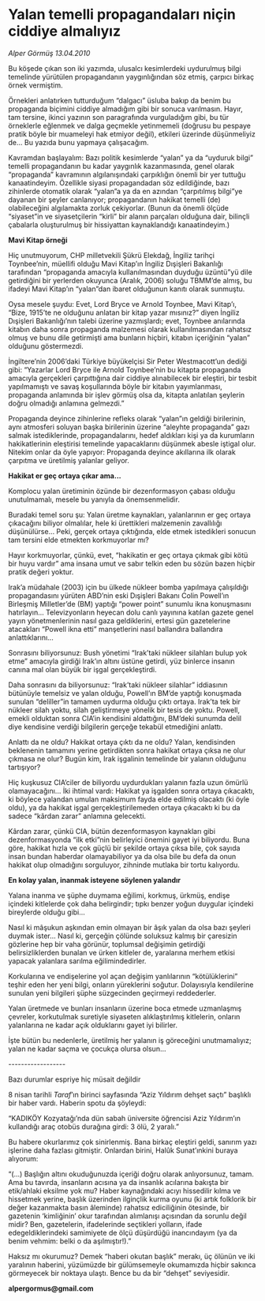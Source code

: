 # Yalan temelli propagandaları niçin ciddiye almalıyız

*Alper Görmüş 13.04.2010*

<div class="yazi"><p>Bu köşede çıkan son iki yazımda, ulusalcı kesimlerdeki uydurulmuş bilgi temelinde yürütülen propagandanın yaygınlığından söz etmiş, çarpıcı birkaç örnek vermiştim.</p>
<p>Örnekleri anlatırken tutturduğum “dalgacı” üsluba bakıp da benim bu propaganda biçimini ciddiye almadığım gibi bir sonuca varılmasın. Hayır, tam tersine, ikinci yazının son paragrafında vurguladığım gibi, bu tür örneklerle eğlenmek ve dalga geçmekle yetinmemeli (doğrusu bu pespaye pratik böyle bir muameleyi hak etmiyor değil), etkileri üzerinde düşünmeliyiz de... Bu yazıda bunu yapmaya çalışacağım.</p>
<p>Kavramdan başlayalım: Bazı politik kesimlerde “yalan” ya da “uyduruk bilgi” temelli propagandanın bu kadar yaygınlık kazanmasında, genel olarak “propaganda” kavramının algılanışındaki çarpıklığın önemli bir yer tuttuğu kanaatindeyim. Özellikle siyasi propagandadan söz edildiğinde, bazı zihinlerde otomatik olarak “yalan”a ya da en azından “çarpıtılmış bilgi”ye dayanan bir şeyler canlanıyor; propagandanın hakikat temelli (de) olabileceğini algılamakta zorluk çekiyorlar. (Bunun da önemli ölçüde “siyaset”in ve siyasetçilerin “kirli” bir alanın parçaları olduğuna dair, bilinçli çabalarla oluşturulmuş bir hissiyattan kaynaklandığı kanaatindeyim.) </p>
<p><b>Mavi Kitap örneği</b></p>
<p>Hiç unutmuyorum, CHP milletvekili Şükrü Elekdağ, İngiliz tarihçi Toynbee’nin, müellifi olduğu Mavi Kitap’ın İngiliz Dışişleri Bakanlığı tarafından “propaganda amacıyla kullanılmasından duyduğu üzüntü”yü dile getirdiğini bir yerlerden okuyunca (Aralık, 2006) soluğu TBMM’de almış, bu ifadeyi Mavi Kitap’ın “yalan”dan ibaret olduğunun kanıtı olarak sunmuştu.</p>
<p>Oysa mesele şuydu: Evet, Lord Bryce ve Arnold Toynbee, Mavi Kitap’ı, “Bize, 1915’te ne olduğunu anlatan bir kitap yazar mısınız?” diyen İngiliz Dışişleri Bakanlığı’nın talebi üzerine yazmışlardı; evet, Toynbee anılarında kitabın daha sonra propaganda malzemesi olarak kullanılmasından rahatsız olmuş ve bunu dile getirmişti ama bunların hiçbiri, kitabın içeriğinin “yalan” olduğunu göstermezdi.</p>
<p>İngiltere’nin 2006’daki Türkiye büyükelçisi Sir Peter Westmacott’un dediği gibi: “Yazarlar Lord Bryce ile Arnold Toynbee’nin bu kitapta propaganda amacıyla gerçekleri çarpıttığına dair ciddiye alınabilecek bir eleştiri, bir tesbit yapılmamıştı ve savaş koşullarında böyle bir kitabın yayımlanması, propaganda anlamında bir işlev görmüş olsa da, kitapta anlatılan şeylerin doğru olmadığı anlamına gelmezdi.”</p>
<p>Propaganda deyince zihinlerine refleks olarak “yalan”ın geldiği birilerinin, aynı atmosferi soluyan başka birilerinin üzerine “aleyhte propaganda” gazı salmak istediklerinde, propagandalarını, hedef aldıkları kişi ya da kurumların hakikatlerinin eleştirisi temelinde yapacaklarını düşünmek abesle iştigal olur. Nitekim onlar da öyle yapıyor: Propaganda deyince akıllarına ilk olarak çarpıtma ve üretilmiş yalanlar geliyor.</p>
<p><b>Hakikat er geç ortaya çıkar ama...</b></p>
<p>Komplocu yalan üretiminin özünde bir dezenformasyon çabası olduğu unutulmamalı, mesele bu yanıyla da önemsenmelidir. </p>
<p>Buradaki temel soru şu: Yalan üretme kaynakları, yalanlarının er geç ortaya çıkacağını biliyor olmalılar, hele ki ürettikleri malzemenin zavallılığı düşünülürse... Peki, gerçek ortaya çıktığında, elde etmek istedikleri sonucun tam tersini elde etmekten korkmuyorlar mı?</p>
<p>Hayır korkmuyorlar, çünkü, evet, “hakikatin er geç ortaya çıkmak gibi kötü bir huyu vardır” ama insana umut ve sabır telkin eden bu sözün bazen hiçbir pratik değeri yoktur.</p>
<p>Irak’a müdahale (2003) için bu ülkede nükleer bomba yapılmaya çalışıldığı propagandasını yürüten ABD’nin eski Dışişleri Bakanı Colin Powell’ın Birleşmiş Milletler’de (BM) yaptığı “power point” sunumlu ikna konuşmasını hatırlayın... Televizyonların heyecan dolu canlı yayınına katılan gazete genel yayın yönetmenlerinin nasıl gaza geldiklerini, ertesi gün gazetelerine atacakları “Powell ikna etti” manşetlerini nasıl ballandıra ballandıra anlattıklarını...</p>
<p>Sonrasını biliyorsunuz: Bush yönetimi “Irak’taki nükleer silahları bulup yok etme” amacıyla girdiği Irak’ın altını üstüne getirdi, yüz binlerce insanın canına mal olan büyük bir işgal gerçekleştirdi.</p>
<p>Daha sonrasını da biliyorsunuz: “Irak’taki nükleer silahlar” iddiasının bütünüyle temelsiz ve yalan olduğu, Powell’ın BM’de yaptığı konuşmada sunulan “deliller”in tamamen uydurma olduğu çıktı ortaya. Irak’ta tek bir nükleer silah yoktu, silah geliştirmeye yönelik bir tesis de yoktu. Powell, emekli olduktan sonra CIA’in kendisini aldattığını, BM’deki sunumda delil diye kendisine verdiği bilgilerin gerçeğe tekabül etmediğini anlattı.</p>
<p>Anlattı da ne oldu? Hakikat ortaya çıktı da ne oldu? Yalan, kendisinden beklenenin tamamını yerine getirdikten sonra hakikat ortaya çıksa ne olur çıkmasa ne olur? Bugün kim, Irak işgalinin temelinde bir yalanın olduğunu tartışıyor? </p>
<p>Hiç kuşkusuz CIA’ciler de biliyordu uydurdukları yalanın fazla uzun ömürlü olamayacağını... İki ihtimal vardı: Hakikat ya işgalden sonra ortaya çıkacaktı, ki böylece yalandan umulan maksimum fayda elde edilmiş olacaktı (ki öyle oldu), ya da hakikat işgal gerçekleştirilemeden ortaya çıkacaktı ki bu da sadece “kârdan zarar” anlamına gelecekti. </p>
<p>Kârdan zarar, çünkü CIA, bütün dezenformasyon kaynakları gibi dezenformasyonda “ilk etki”nin belirleyici önemini gayet iyi biliyordu. Buna göre, hakikat hızla ve çok güçlü bir şekilde ortaya çıksa bile, çok sayıda insan bundan haberdar olamayabiliyor ya da olsa bile bu defa da onun hakikat olup olmadığını sorguluyor, zihninde mutlaka bir tortu kalıyordu. </p>
<p><b>En kolay yalan, inanmak isteyene söylenen yalandır</b></p>
<p>Yalana inanma ve şüphe duymama eğilimi, korkmuş, ürkmüş, endişe içindeki kitlelerde çok daha belirgindir; tıpkı benzer yoğun duygular içindeki bireylerde olduğu gibi... </p>
<p>Nasıl ki mâşukun aşkından emin olmayan bir âşık yalan da olsa bazı şeyleri duymak ister... Nasıl ki, gerçeğin çölünde soluksuz kalmış bir çaresizin gözlerine hep bir vaha görünür, toplumsal değişimin getirdiği belirsizliklerden bunalan ve ürken kitleler de, yaralarına merhem etkisi yapacak yalanlara sarılma eğilimindedirler.</p>
<p>Korkularına ve endişelerine yol açan değişim yanlılarının “kötülüklerini” teşhir eden her yeni bilgi, onların yüreklerini soğutur. Dolayısıyla kendilerine sunulan yeni bilgileri şüphe süzgecinden geçirmeyi reddederler.</p>
<p>Yalan üretmede ve bunları insanların üzerine boca etmede uzmanlaşmış çevreler, korkutulmak suretiyle siyaseten alıklaştırılmış kitlelerin, onların yalanlarına ne kadar açık olduklarını gayet iyi bilirler.</p>
<p>İşte bütün bu nedenlerle, üretilmiş her yalanın iş göreceğini unutmamalıyız; yalan ne kadar saçma ve çocukça olursa olsun... </p>
<p>------------------</p>
<p>Bazı durumlar espriye hiç müsait değildir</p>
<p>8 nisan tarihli <i>Taraf</i>’ın birinci sayfasında “Aziz Yıldırım dehşet saçtı” başlıklı bir haber vardı. Haberin spotu da şöyleydi:</p>
<p>“KADIKÖY Kozyatağı’nda dün sabah üniversite öğrencisi Aziz Yıldırım’ın kullandığı araç otobüs durağına girdi: 3 ölü, 2 yaralı.”</p>
<p>Bu habere okurlarımız çok sinirlenmiş. Bana birkaç eleştiri geldi, sanırım yazı işlerine daha fazlası gitmiştir. Onlardan birini, Halûk Sunat’ınkini buraya alıyorum:</p>
<p>“(...) Başlığın altını okuduğunuzda içeriği doğru olarak anlıyorsunuz, tamam. Ama bu tavırda, insanların acısına ya da insanlık acılarına bakışta bir etik/ahlaki eksilme yok mu? Haber kaynağındaki acıyı hissedilir kılma ve hissetmek yerine, başlık üzerinden ilginçlik kurma oyunu (ki artık folklorik bir değer kazanmakta basın âleminde) rahatsız ediciliğinin ötesinde, bir gazetenin ‘kimliğinin’ okur tarafından alımlanışı açısından da sorunlu değil midir? Ben, gazetelerin, ifadelerinde seçtikleri yolların, ifade edegeldiklerindeki samimiyete de ölçü düşürdüğü inancındayım (ya da benim vehmim: belki o da aşılmıştır!).”</p>
<p>Haksız mı okurumuz? Demek “haberi okutan başlık” merakı, üç ölünün ve iki yaralının haberini, yüzümüzde bir gülümsemeyle okumamızda hiçbir sakınca görmeyecek bir noktaya ulaştı. Bence bu da bir “dehşet” seviyesidir.</p>
<p><b>alpergormus@gmail.com</b></p></div>
